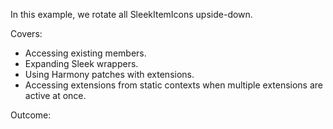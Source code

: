 ﻿In this example, we rotate all SleekItemIcons upside-down.

Covers:
* Accessing existing members.
* Expanding Sleek wrappers.
* Using Harmony patches with extensions.
* Accessing extensions from static contexts when multiple extensions are active at once.

Outcome: